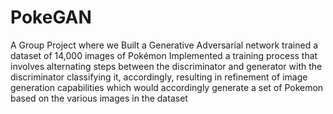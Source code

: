 # PokeGAN
A Group Project where we Built a Generative Adversarial network trained a dataset of 14,000 images of Pokémon
Implemented a training process that involves alternating steps between the discriminator and generator with the discriminator classifying it, accordingly, resulting in refinement of image generation capabilities which would accordingly generate a set of Pokemon based on the various images in the dataset
